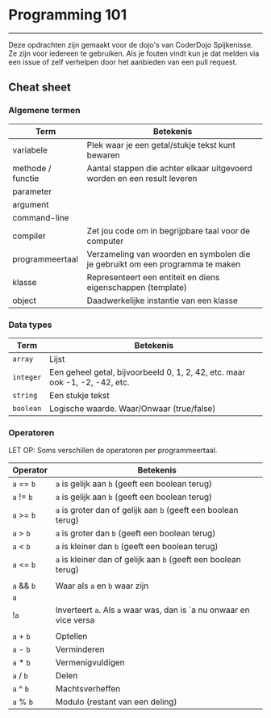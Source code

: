 # Programming 101
---
Deze opdrachten zijn gemaakt voor de dojo's van CoderDojo Spijkenisse. Ze zijn voor iedereen te gebruiken. Als je fouten vindt kun je dat melden via een issue of zelf verhelpen door het aanbieden van een pull request.

## Cheat sheet

### Algemene termen
| Term               | Betekenis                                                                    |
|--------------------|------------------------------------------------------------------------------|
| variabele          | Plek waar je een getal/stukje tekst kunt bewaren                             |
| methode / functie  | Aantal stappen die achter elkaar uitgevoerd worden en een result leveren     |
| parameter          |                                                                              |
| argument           |                                                                              |
| command-line       |                                                                              |
| compiler           | Zet jou code om in begrijpbare taal voor de computer                         |
| programmeertaal    | Verzameling van woorden en symbolen die je gebruikt om een programma te maken|
| klasse             | Representeert een entiteit en diens eigenschappen (template)                 |
| object             | Daadwerkelijke instantie van een klasse                                      |

### Data types
| Term               | Betekenis                                                                    |
|--------------------|------------------------------------------------------------------------------|
| `array`            | Lijst                                                                        |
| `integer`          | Een geheel getal, bijvoorbeeld 0, 1, 2, 42, etc. maar ook -1, -2, -42, etc.  |
| `string`           | Een stukje tekst                                                             |
| `boolean`          | Logische waarde. Waar/Onwaar (true/false)                                    |

### Operatoren

LET OP: Soms verschillen de operatoren per programmeertaal.

| Operator           | Betekenis                                                                    |
|--------------------|------------------------------------------------------------------------------|
| `a` == `b`         | `a` is gelijk aan `b` (geeft een boolean terug)                              |
| `a` != `b`         | `a` is gelijk aan `b` (geeft een boolean terug)                              |
| `a` >= `b`         | `a` is groter dan of  gelijk aan `b` (geeft een boolean terug)               |
| `a` >  `b`         | `a` is groter dan `b` (geeft een boolean terug)                              |
| `a` <  `b`         | `a` is kleiner dan `b` (geeft een boolean terug)                             |
| `a` <= `b`         | `a` is kleiner dan of gelijk aan `b` (geeft een boolean terug)               |
|                    |                                                                              |
| `a` && `b`         |  Waar als `a` en `b` waar zijn                                               |
| `a` || `b`         |  Waar als `a` of `b` waar zijn                                               |
| !`a`               |  Inverteert `a`. Als `a` waar was, dan is `a nu onwaar en vice versa         |
|                    |                                                                              |
| `a` + `b`          | Optellen                                                                     |
| `a` - `b`          | Verminderen                                                                  |
| `a` * `b`          | Vermenigvuldigen                                                             |
| `a` / `b`          | Delen                                                                        |
| `a` ^ `b`          | Machtsverheffen                                                              |
| `a` % `b`          | Modulo (restant van een deling)                                              |
